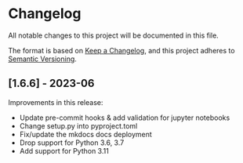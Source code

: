 # Changelog

All notable changes to this project will be documented in this file.

The format is based on [Keep a Changelog](https://keepachangelog.com/en/1.0.0/),
and this project adheres to [Semantic Versioning](https://semver.org/spec/v2.0.0.html).

## [1.6.6] - 2023-06
Improvements in this release:
- Update pre-commit hooks & add validation for jupyter notebooks
- Change setup.py into pyproject.toml
- Fix/update the mkdocs docs deployment
- Drop support for Python 3.6, 3.7
- Add support for Python 3.11
